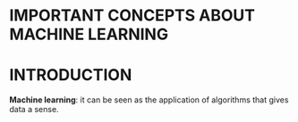 **IMPORTANT CONCEPTS ABOUT MACHINE LEARNING**
=====================================

# INTRODUCTION

**Machine learning**: it can be seen as the application of algorithms that gives data a sense.
